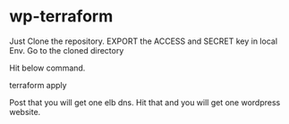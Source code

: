 # wp-terraform

Just Clone the repository.
EXPORT the ACCESS and SECRET key in local Env.
Go to the cloned directory

Hit below command.

terraform apply

Post that you will get one elb dns. Hit that and you will get one wordpress website.

